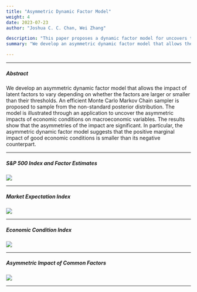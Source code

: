 ```yaml
---
title: "Asymmetric Dynamic Factor Model"
weight: 4
date: 2023-07-23
author: "Joshua C. C. Chan, Wei Zhang"

description: "This paper proposes a dynamic factor model for uncovers the asymmetric impacts of latent factors."
summary: "We develop an asymmetric dynamic factor model that allows the impact of latent factors to vary depending on whether the factors are larger or smaller than their thresholds."

---
```


[//]: # ()

---

##### Abstract

We develop an asymmetric dynamic factor model that allows the impact of latent factors to vary depending on whether the factors are larger or smaller than their thresholds. 
An efficient Monte Carlo Markov Chain sampler is proposed to sample from the non-standard posterior distribution. 
The model is illustrated through an application to uncover the asymmetric impacts of economic conditions on macroeconomic variables. 
The results show that the asymmetries of the impact are significant. In particular, the asymmetric dynamic factor model suggests that the positive marginal impact of good economic conditions is smaller than its negative counterpart.

---

##### S&P 500 Index and Factor Estimates

![](/factors_sp500.png)

---

##### Market Expectation Index
![](/expect.png)

---

##### Economic Condition Index
![](/economic.png)

---

##### Asymmetric Impact of Common Factors
![](/asymmetric_impact_new.png)

---
